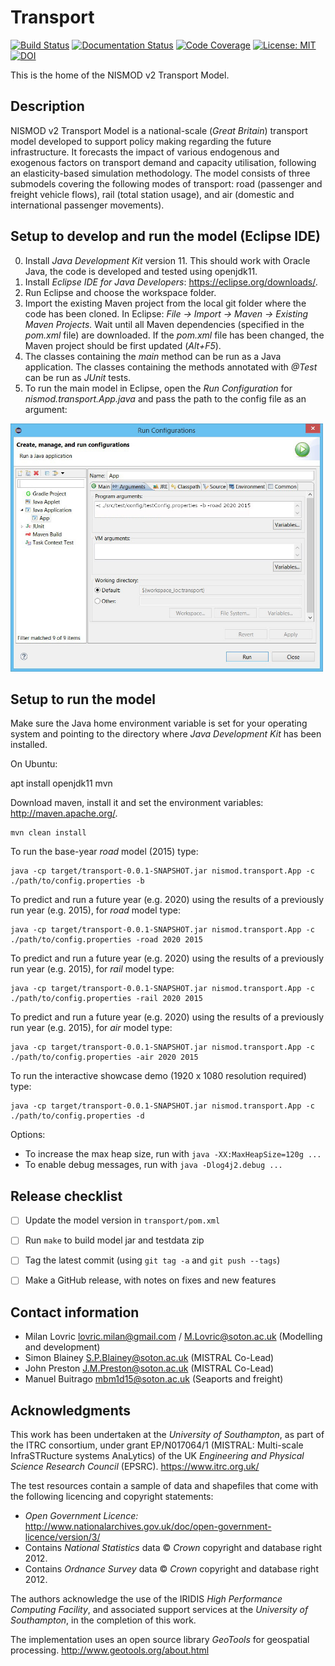 # Transport

[![Build Status](https://travis-ci.com/nismod/transport.svg?branch=master)](https://travis-ci.com/nismod/transport)
[![Documentation Status](https://readthedocs.org/projects/nt2/badge/?version=latest)](https://nt2.readthedocs.io/en/latest/?badge=latest)
[![Code Coverage](https://img.shields.io/codecov/c/github/nismod/transport/master.svg)](https://codecov.io/github/nismod/transport?branch=master)
[![License: MIT](https://img.shields.io/badge/License-MIT-yellow.svg)](https://opensource.org/licenses/MIT)
[![DOI](https://zenodo.org/badge/66375443.svg)](https://zenodo.org/badge/latestdoi/66375443)

This is the home of the NISMOD v2 Transport Model.

## Description

NISMOD v2 Transport Model is a national-scale (*Great Britain*) transport model
developed to support policy making regarding the future infrastructure. It
forecasts the impact of various endogenous and exogenous factors on transport
demand and capacity utilisation, following an elasticity-based simulation
methodology. The model consists of three submodels covering the following modes
of transport: road (passenger and freight vehicle flows), rail (total station
usage), and air (domestic and international passenger movements).

## Setup to develop and run the model (Eclipse IDE)

0. Install *Java Development Kit* version 11. This should work with Oracle Java,
   the code is developed and tested using openjdk11.
1. Install *Eclipse IDE for Java Developers*: https://eclipse.org/downloads/.
2. Run Eclipse and choose the workspace folder.
3. Import the existing Maven project from the local git folder where the code
   has been cloned. In Eclipse: *File -> Import -> Maven -> Existing Maven
   Projects.* Wait until all Maven dependencies (specified in the *pom.xml*
   file) are downloaded. If the *pom.xml* file has been changed, the Maven
   project should be first updated (*Alt+F5*).
4. The classes containing the *main* method can be run as a Java application.
   The classes containing the methods annotated with *@Test* can be run as
   *JUnit* tests.
5. To run the main model in Eclipse, open the *Run Configuration* for
   *nismod.transport.App.java* and pass the path to the config file as an
   argument:

[<img alt="Configuration" src="images/configuration.jpg" style="max-width:500px" />](images/configuration.jpg)

## Setup to run the model

Make sure the Java home environment variable is set for your operating system
and pointing to the directory where *Java Development Kit* has been installed.

On Ubuntu:

   apt install openjdk11 mvn

Download maven, install it and set the environment variables:
http://maven.apache.org/.

    mvn clean install

To run the base-year *road* model (2015) type:

    java -cp target/transport-0.0.1-SNAPSHOT.jar nismod.transport.App -c
    ./path/to/config.properties -b

To predict and run a future year (e.g. 2020) using the results of a previously
run year (e.g. 2015), for *road* model type:

    java -cp target/transport-0.0.1-SNAPSHOT.jar nismod.transport.App -c
    ./path/to/config.properties -road 2020 2015

To predict and run a future year (e.g. 2020) using the results of a previously
run year (e.g. 2015), for *rail* model type:

    java -cp target/transport-0.0.1-SNAPSHOT.jar nismod.transport.App -c
    ./path/to/config.properties -rail 2020 2015

To predict and run a future year (e.g. 2020) using the results of a previously
run year (e.g. 2015), for *air* model type:

    java -cp target/transport-0.0.1-SNAPSHOT.jar nismod.transport.App -c
    ./path/to/config.properties -air 2020 2015

To run the interactive showcase demo (1920 x 1080 resolution required) type:

    java -cp target/transport-0.0.1-SNAPSHOT.jar nismod.transport.App -c
    ./path/to/config.properties -d

Options:

* To increase the max heap size, run with `java -XX:MaxHeapSize=120g ...`
* To enable debug messages, run with `java -Dlog4j2.debug ...`


## Release checklist

- [ ] Update the model version in `transport/pom.xml`
- [ ] Run `make` to build model jar and testdata zip
- [ ] Tag the latest commit (using `git tag -a` and `git push --tags`)
- [ ] Make a GitHub release, with notes on fixes and new features


## Contact information

* Milan Lovric lovric.milan@gmail.com / M.Lovric@soton.ac.uk (Modelling and
  development)
* Simon Blainey S.P.Blainey@soton.ac.uk (MISTRAL Co-Lead)
* John Preston J.M.Preston@soton.ac.uk (MISTRAL Co-Lead)
* Manuel Buitrago mbm1d15@soton.ac.uk (Seaports and freight)


## Acknowledgments

This work has been undertaken at the *University of Southampton*, as part of the
ITRC consortium, under grant EP/N017064/1 (MISTRAL: Multi-scale InfraSTRucture
systems AnaLytics) of the UK *Engineering and Physical Science Research Council*
(EPSRC). https://www.itrc.org.uk/

The test resources contain a sample of data and shapefiles that come with the
following licencing and copyright statements:
* *Open Government Licence:*
http://www.nationalarchives.gov.uk/doc/open-government-licence/version/3/
* Contains *National Statistics* data © *Crown* copyright and database right 2012.
* Contains *Ordnance Survey* data © *Crown* copyright and database right 2012.

The authors acknowledge the use of the IRIDIS *High Performance Computing
Facility*, and associated support services at the *University of Southampton*,
in the completion of this work.

The implementation uses an open source library *GeoTools* for geospatial
processing. http://www.geotools.org/about.html
